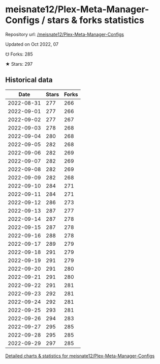 # meisnate12/Plex-Meta-Manager-Configs / stars & forks statistics

Repository url: [/meisnate12/Plex-Meta-Manager-Configs](https://github.com/meisnate12/Plex-Meta-Manager-Configs)

Updated on Oct 2022, 07

☋ Forks: 285

★ Stars: 297

## Historical data
| Date | Stars | Forks |
|------|-------|-------|
| 2022-08-31 | 277 | 266 | 
| 2022-09-01 | 277 | 266 | 
| 2022-09-02 | 277 | 267 | 
| 2022-09-03 | 278 | 268 | 
| 2022-09-04 | 280 | 268 | 
| 2022-09-05 | 282 | 268 | 
| 2022-09-06 | 282 | 269 | 
| 2022-09-07 | 282 | 269 | 
| 2022-09-08 | 282 | 269 | 
| 2022-09-09 | 282 | 268 | 
| 2022-09-10 | 284 | 271 | 
| 2022-09-11 | 284 | 271 | 
| 2022-09-12 | 286 | 273 | 
| 2022-09-13 | 287 | 277 | 
| 2022-09-14 | 287 | 278 | 
| 2022-09-15 | 287 | 278 | 
| 2022-09-16 | 288 | 278 | 
| 2022-09-17 | 289 | 279 | 
| 2022-09-18 | 291 | 279 | 
| 2022-09-19 | 291 | 279 | 
| 2022-09-20 | 291 | 280 | 
| 2022-09-21 | 291 | 280 | 
| 2022-09-22 | 291 | 281 | 
| 2022-09-23 | 292 | 281 | 
| 2022-09-24 | 292 | 281 | 
| 2022-09-25 | 293 | 281 | 
| 2022-09-26 | 294 | 283 | 
| 2022-09-27 | 295 | 285 | 
| 2022-09-28 | 295 | 285 | 
| 2022-09-29 | 297 | 285 | 


[Detailed charts & statistics for meisnate12/Plex-Meta-Manager-Configs](https://reviewgithub.com/rep/meisnate12/Plex-Meta-Manager-Configs)
